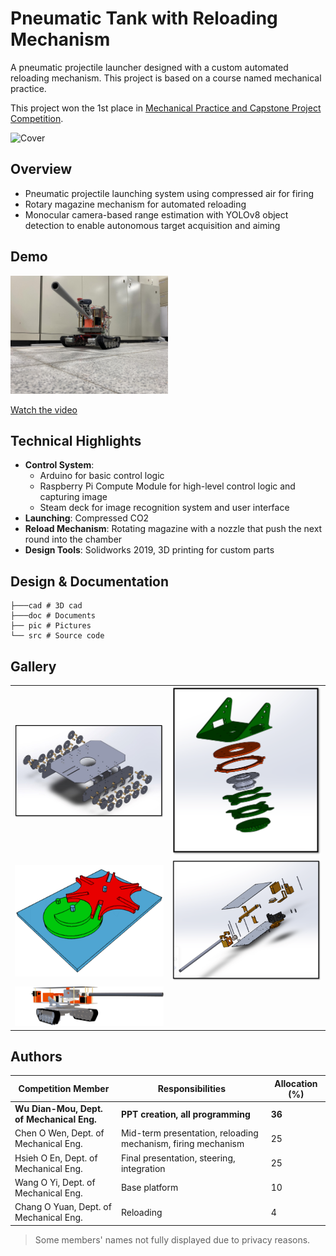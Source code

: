 # Pneumatic Tank with Reloading Mechanism

A pneumatic projectile launcher designed with a custom automated reloading mechanism. This project is based on a course named mechanical practice.

This project won the 1st place in [Mechanical Practice and Capstone Project Competition](https://me.nycu.edu.tw/zh_tw/news8/announcements/%E6%A9%9F%E6%A2%B0%E7%B3%BB%E6%96%BC113%E5%B9%B41%E6%9C%883%E6%97%A5%E8%88%89%E8%BE%A6-2023%E6%A9%9F%E6%A2%B0%E5%AF%A6%E4%BD%9C%E6%88%90%E6%9E%9C%E7%99%BC%E8%A1%A8%E7%AB%B6%E8%B3%BD-%E7%B6%93%E9%A9%97%E5%82%B3%E6%89%BF%E8%88%87%E5%88%86%E4%BA%AB-29685827).

<img src="pic/first_place.jfif" alt="Cover" width="50%">

## Overview

- Pneumatic projectile launching system using compressed air for firing
- Rotary magazine mechanism for automated reloading
- Monocular camera-based range estimation with YOLOv8 object detection to enable autonomous target acquisition and aiming

## Demo

<img src="doc/2023-05-19%20封面.jpg" alt="Cover" width="50%">

[Watch the video](https://youtu.be/MhBOqN-i4nw)

## Technical Highlights

- **Control System**:
  - Arduino for basic control logic
  - Raspberry Pi Compute Module for high-level control logic and capturing image
  - Steam deck for image recognition system and user interface
- **Launching**: Compressed CO2
- **Reload Mechanism**: Rotating magazine with a nozzle that push the next round into the chamber
- **Design Tools**: Solidworks 2019, 3D printing for custom parts

## Design & Documentation

```
├───cad # 3D cad
├───doc # Documents
├── pic # Pictures
└── src # Source code
```

## Gallery

<table>
  <tr>
    <td><img src="pic/chassis.jpg" alt="Chassis" width="250"/></td>
    <td><img src="pic/rotation-exploded-view.png" alt="Rotation Mechanism Exploded View" width="250"/></td>
  </tr>
  <tr>
    <td><img src="pic/reloading-animation.gif" alt="Reloading Mechanism Animation" width="250"/></td>
    <td><img src="pic/firing-exploded-view.png" alt="Firing Mechanism Exploded View" width="250"/></td>
  </tr>
  <tr>
    <td><img src="pic/cad.png" alt="CAD Overview" width="250"/></td>
    <td></td>
  </tr>
</table>

## Authors

| Competition Member                  | Responsibilities                                    | Allocation (%) |
|--------------------------------------|-----------------------------------------------------|----------------|
| **Wu Dian-Mou, Dept. of Mechanical Eng.**   | **PPT creation, all programming**                   | **36**             |
| Chen O Wen, Dept. of Mechanical Eng. | Mid-term presentation, reloading mechanism, firing mechanism | 25             |
| Hsieh O En, Dept. of Mechanical Eng.| Final presentation, steering, integration           | 25             |
| Wang O Yi, Dept. of Mechanical Eng.  | Base platform                                        | 10             |
| Chang O Yuan, Dept. of Mechanical Eng.| Reloading                                           | 4              |

> Some members' names not fully displayed due to privacy reasons.
